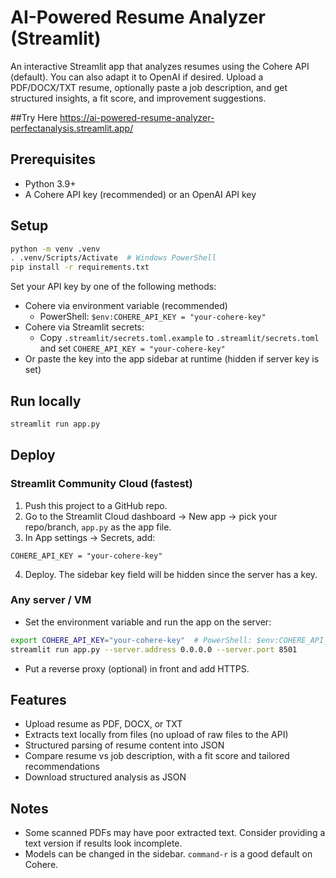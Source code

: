 # AI-Powered Resume Analyzer (Streamlit)

An interactive Streamlit app that analyzes resumes using the Cohere API (default). You can also adapt it to OpenAI if desired. Upload a PDF/DOCX/TXT resume, optionally paste a job description, and get structured insights, a fit score, and improvement suggestions.

##Try Here
https://ai-powered-resume-analyzer-perfectanalysis.streamlit.app/

## Prerequisites
- Python 3.9+
- A Cohere API key (recommended) or an OpenAI API key

## Setup

```bash
python -m venv .venv
. .venv/Scripts/Activate  # Windows PowerShell
pip install -r requirements.txt
```

Set your API key by one of the following methods:
- Cohere via environment variable (recommended)
  - PowerShell: `$env:COHERE_API_KEY = "your-cohere-key"`
- Cohere via Streamlit secrets:
  - Copy `.streamlit/secrets.toml.example` to `.streamlit/secrets.toml` and set `COHERE_API_KEY = "your-cohere-key"`
- Or paste the key into the app sidebar at runtime (hidden if server key is set)

## Run locally

```bash
streamlit run app.py
```

## Deploy

### Streamlit Community Cloud (fastest)
1. Push this project to a GitHub repo.
2. Go to the Streamlit Cloud dashboard → New app → pick your repo/branch, `app.py` as the app file.
3. In App settings → Secrets, add:
```
COHERE_API_KEY = "your-cohere-key"
```
4. Deploy. The sidebar key field will be hidden since the server has a key.

### Any server / VM
- Set the environment variable and run the app on the server:
```bash
export COHERE_API_KEY="your-cohere-key"  # PowerShell: $env:COHERE_API_KEY = '...'
streamlit run app.py --server.address 0.0.0.0 --server.port 8501
```
- Put a reverse proxy (optional) in front and add HTTPS.

## Features
- Upload resume as PDF, DOCX, or TXT
- Extracts text locally from files (no upload of raw files to the API)
- Structured parsing of resume content into JSON
- Compare resume vs job description, with a fit score and tailored recommendations
- Download structured analysis as JSON

## Notes
- Some scanned PDFs may have poor extracted text. Consider providing a text version if results look incomplete.
- Models can be changed in the sidebar. `command-r` is a good default on Cohere. 

